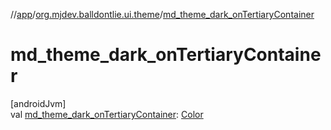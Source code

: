 //[app](../../index.md)/[org.mjdev.balldontlie.ui.theme](index.md)/[md_theme_dark_onTertiaryContainer](md_theme_dark_on-tertiary-container.md)

# md_theme_dark_onTertiaryContainer

[androidJvm]\
val [md_theme_dark_onTertiaryContainer](md_theme_dark_on-tertiary-container.md): [Color](https://developer.android.com/reference/kotlin/androidx/compose/ui/graphics/Color.html)
